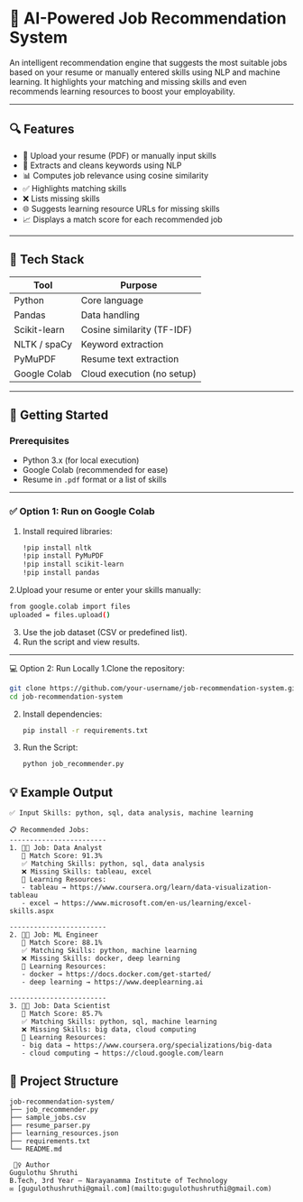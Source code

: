 # 🤖 AI-Powered Job Recommendation System

An intelligent recommendation engine that suggests the most suitable jobs based on your resume or manually entered skills using NLP and machine learning. It highlights your matching and missing skills and even recommends learning resources to boost your employability.

---

## 🔍 Features

- 📄 Upload your resume (PDF) or manually input skills  
- 🧠 Extracts and cleans keywords using NLP  
- 📊 Computes job relevance using cosine similarity  
- ✅ Highlights matching skills  
- ❌ Lists missing skills  
- 🌐 Suggests learning resource URLs for missing skills  
- 📈 Displays a match score for each recommended job  

---

## 🧰 Tech Stack

| Tool         | Purpose                        |
|--------------|--------------------------------|
| Python       | Core language                  |
| Pandas       | Data handling                  |
| Scikit-learn | Cosine similarity (TF-IDF)     |
| NLTK / spaCy | Keyword extraction             |
| PyMuPDF      | Resume text extraction         |
| Google Colab | Cloud execution (no setup)     |

---

## 🚀 Getting Started

### Prerequisites
- Python 3.x (for local execution)
- Google Colab (recommended for ease)
- Resume in `.pdf` format or a list of skills

---

### ✅ Option 1: Run on Google Colab

1. Install required libraries:

   ```bash
   !pip install nltk
   !pip install PyMuPDF
   !pip install scikit-learn
   !pip install pandas
   ```

2.Upload your resume or enter your skills manually:

   ```bash
from google.colab import files
uploaded = files.upload()
   ```

3. Use the job dataset (CSV or predefined list).
4. Run the script and view results.

---
💻 Option 2: Run Locally
1.Clone the repository:

   ```bash
  git clone https://github.com/your-username/job-recommendation-system.git
cd job-recommendation-system

   ```

2. Install dependencies:

   ```bash
   pip install -r requirements.txt
   ```

3. Run the Script:

   ```bash
   python job_recommender.py
   ```



## 💡 Example Output


```
✅ Input Skills: python, sql, data analysis, machine learning

📋 Recommended Jobs:
------------------------
1. 🧑‍💼 Job: Data Analyst  
   🎯 Match Score: 91.3%  
   ✅ Matching Skills: python, sql, data analysis  
   ❌ Missing Skills: tableau, excel  
   📘 Learning Resources:  
   - tableau → https://www.coursera.org/learn/data-visualization-tableau  
   - excel → https://www.microsoft.com/en-us/learning/excel-skills.aspx  

------------------------
2. 🧑‍💼 Job: ML Engineer  
   🎯 Match Score: 88.1%  
   ✅ Matching Skills: python, machine learning  
   ❌ Missing Skills: docker, deep learning  
   📘 Learning Resources:  
   - docker → https://docs.docker.com/get-started/  
   - deep learning → https://www.deeplearning.ai  

------------------------
3. 🧑‍💼 Job: Data Scientist  
   🎯 Match Score: 85.7%  
   ✅ Matching Skills: python, sql, machine learning  
   ❌ Missing Skills: big data, cloud computing  
   📘 Learning Resources:  
   - big data → https://www.coursera.org/specializations/big-data  
   - cloud computing → https://cloud.google.com/learn  

```

## 📂 Project Structure

```
job-recommendation-system/
├── job_recommender.py
├── sample_jobs.csv
├── resume_parser.py
├── learning_resources.json
├── requirements.txt
└── README.md

```
```
 🙋‍♀️ Author
Gugulothu Shruthi
B.Tech, 3rd Year — Narayanamma Institute of Technology  
✉️ [gugulothushruthi@gmail.com](mailto:gugulothushruthi@gmail.com)




